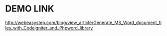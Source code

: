 # DEMO LINK #

http://webeasystep.com/blog/view_article/Generate_MS_Word_document_files_with_Codeigniter_and_Phpword_library
